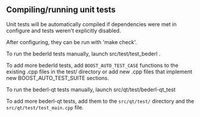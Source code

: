 Compiling/running unit tests
------------------------------------

Unit tests will be automatically compiled if dependencies were met in configure
and tests weren't explicitly disabled.

After configuring, they can be run with 'make check'.

To run the bederld tests manually, launch src/test/test_bederl .

To add more bederld tests, add `BOOST_AUTO_TEST_CASE` functions to the existing
.cpp files in the test/ directory or add new .cpp files that
implement new BOOST_AUTO_TEST_SUITE sections.

To run the bederl-qt tests manually, launch src/qt/test/bederl-qt_test

To add more bederl-qt tests, add them to the `src/qt/test/` directory and
the `src/qt/test/test_main.cpp` file.
